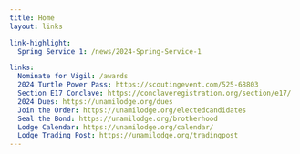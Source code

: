 ```yaml
---
title: Home
layout: links

link-highlight:
  Spring Service 1: /news/2024-Spring-Service-1

links:
  Nominate for Vigil: /awards
  2024 Turtle Power Pass: https://scoutingevent.com/525-68803
  Section E17 Conclave: https://conclaveregistration.org/section/e17/
  2024 Dues: https://unamilodge.org/dues
  Join the Order: https://unamilodge.org/electedcandidates
  Seal the Bond: https://unamilodge.org/brotherhood
  Lodge Calendar: https://unamilodge.org/calendar/
  Lodge Trading Post: https://unamilodge.org/tradingpost
---
```

